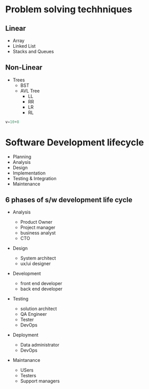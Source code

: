 # Problem solving techhniques

## Linear 
- Array
- Linked List
- Stacks and Queues

## Non-Linear
- Trees
  - BST
  - AVL Tree
    - LL
    - RR
    - LR
    - RL



``` python 
v=10+8
```

# Software Development lifecycle
- Planning
- Analysis
- Design
- Implementation
- Testing & Integration
- Maintenance

## 6 phases of s/w development life cycle
- Analysis
  - Product Owner
  - Project manager
  - business analyst
  - CTO

- Design
  - System architect
  - ux/ui designer

- Development
  - front end developer
  - back end developer

- Testing
  - solution architect
  - QA Engineer
  - Tester
  - DevOps

- Deployment
  - Data administrator
  - DevOps

- Maintanance
  - USers
  - Testers
  - Support managers